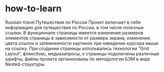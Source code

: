 # how-to-learn
Russian-travel
Путешествия по России
Проект включает в себя информацию для путешествия по России, в том числе полезные ссылки. В функционале страницы имеется изменение размеров элементов страницы в зависимости от размера экрана, изменение цвета ссылок и затемненности картинок при наведении курсора мыши на ссылку. При создании страницы изпольвались технологии ”Grid Layout“, флексбокс, медиазапросы, к страницы подключены различные шрифты, файлы проекта организованы по методологии БЭМ в виде Nested-структуры.